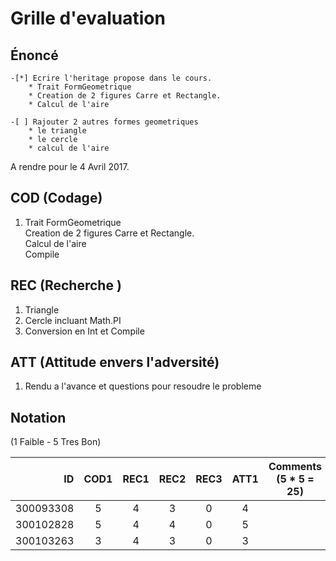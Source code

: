 # Grille d'evaluation


## Énoncé
    -[*] Ecrire l'heritage propose dans le cours.
        * Trait FormGeometrique
        * Creation de 2 figures Carre et Rectangle.
        * Calcul de l'aire

    -[ ] Rajouter 2 autres formes geometriques
        * le triangle 
        * le cercle
        * calcul de l'aire

A rendre pour le 4 Avril 2017.

## COD (Codage)

1. Trait FormGeometrique  
   Creation de 2 figures Carre et Rectangle.   
   Calcul de l'aire  
   Compile  

## REC (Recherche )

1. Triangle
2. Cercle incluant Math.PI
3. Conversion en Int et Compile

## ATT (Attitude envers l'adversité)
1. Rendu a l'avance et questions pour resoudre le probleme

## Notation 

(1 Faible - 5 Tres Bon)

| ID        |COD1|REC1|REC2|REC3|ATT1|  Comments    (5 * 5 = 25)             |
|----------:|:--:|:--:|:--:|:--:|:--:|---------------------------------------|  
| 300093308 | 5  |  4 | 3  |  0 |  4 |                                       |  
| 300102828 | 5  |  4 | 4  |  0 |  5 |                                       |  
| 300103263 | 3  |  4 | 3  |  0 |  3 |                                       |


